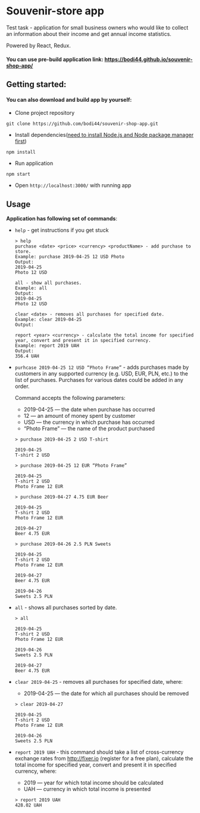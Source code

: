 # Souvenir-store app
Test task - application for small business owners who would like to collect an information about their income and get annual income statistics. <br>

Powered by React, Redux.

#### You can use pre-build application link: https://bodi44.github.io/souvenir-shop-app/

## Getting started:
#### You can also download and build app by yourself:
- Clone project repository
```
git clone https://github.com/bodi44/souvenir-shop-app.git
```

- Install dependencies([need to install Node.js and Node package manager first](https://nodejs.org/uk/download/))
```
npm install
```

- Run application

```
npm start
```
- Open `http://localhost:3000/` with running app

## Usage
**Application has following set of commands**:

- `help` - get instructions if you get stuck    
    ```
    > help   
    purchase <date> <price> <currency> <productName> - add purchase to store.
    Example: purchase 2019-04-25 12 USD Photo
    Output:
    2019-04-25
    Photo 12 USD
    
    all - show all purchases.
    Example: all
    Output:
    2019-04-25
    Photo 12 USD
    
    clear <date> - removes all purchases for specified date.
    Example: clear 2019-04-25
    Output:
    
    report <year> <currency> - calculate the total income for specified year, convert and present it in specified currency.
    Example: report 2019 UAH
    Output:
    356.4 UAH
    ```

- `purhcase 2019-04-25 12 USD “Photo Frame”` - adds purchases made by customers in any supported currency (e.g. USD, EUR, PLN, etc.) to the list of purchases.
Purchases for various dates could be added in any order.

  Command accepts the following parameters:<br>
    - 2019-04-25 — the date when purchase has occurred<br>
    - 12 — an amount of money spent by customer<br>
    - USD — the currency in which purchase has occurred<br>
    - “Photo Frame” — the name of the product purchased
    
     ```
     > purchase 2019-04-25 2 USD T-shirt
     
     2019-04-25
     T-shirt 2 USD
     
     > purchase 2019-04-25 12 EUR “Photo Frame”
     
     2019-04-25
     T-shirt 2 USD
     Photo Frame 12 EUR
     
     > purchase 2019-04-27 4.75 EUR Beer
     
     2019-04-25
     T-shirt 2 USD
     Photo Frame 12 EUR
     
     2019-04-27
     Beer 4.75 EUR
     
     > purchase 2019-04-26 2.5 PLN Sweets
     
     2019-04-25
     T-shirt 2 USD
     Photo Frame 12 EUR
     
     2019-04-27
     Beer 4.75 EUR
     
     2019-04-26
     Sweets 2.5 PLN
     ```
    
- `all` - shows all purchases sorted by date.
    ```
    > all
    
    2019-04-25
    T-shirt 2 USD
    Photo Frame 12 EUR
    
    2019-04-26
    Sweets 2.5 PLN
    
    2019-04-27
    Beer 4.75 EUR
    ```

- `clear 2019-04-25` -  removes all purchases for specified date, where:   
    - 2019-04-25 — the date for which all purchases should be removed
    
    ```
    > clear 2019-04-27
    
    2019-04-25
    T-shirt 2 USD
    Photo Frame 12 EUR
    
    2019-04-26
    Sweets 2.5 PLN
    ```

- `report 2019 UAH` - this command should take a list of cross-currency exchange rates from http://fixer.io (register for a free plan),
 calculate the total income for specified year, convert and present it in specified currency, where:
    - 2019 — year for which total income should be calculated
    - UAH — currency in which total income is presented
    
    ```
    > report 2019 UAH    
    428.02 UAH
    ```